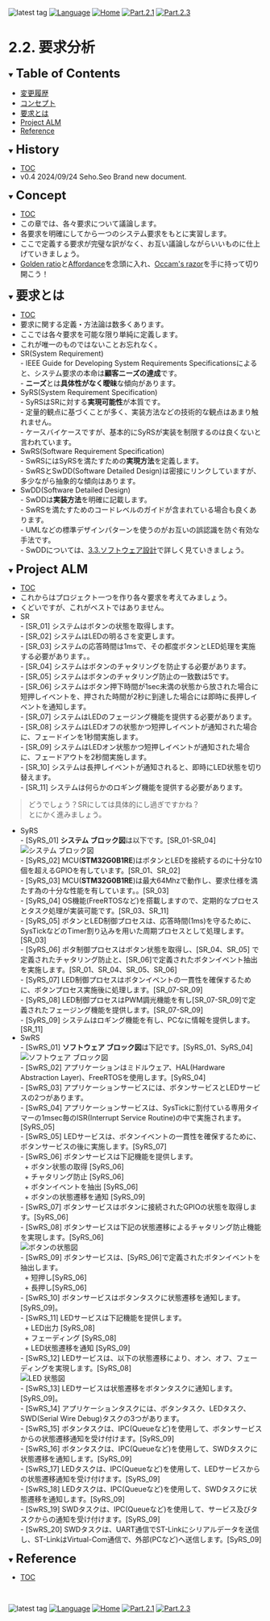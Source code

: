 ![latest tag](https://img.shields.io/github/v/tag/gtuja/CSC_MS.svg?color=brightgreen)
[![Language](https://img.shields.io/badge/%E8%A8%80%E8%AA%9E-English-brightgreen)](https://github.com/gtuja/CSC_MS/blob/main/Part2/2.RequirementAnalysis_en.md)
[![Home](https://img.shields.io/badge/Home-Readme-brightgreen)](https://github.com/gtuja/CSC_MS/blob/main/README.md)
[![Part.2.1](https://img.shields.io/badge/Prev-Part.2.1-brightgreen)](https://github.com/gtuja/CSC_MS/blob/main/Part2/1.WorFlowOnGithub.md)
[![Part.2.3](https://img.shields.io/badge/Next-Part.2.3-brightgreen)](https://github.com/gtuja/CSC_MS/blob/main/Part2/3.SoftwareDesign.md)

# 2.2. 要求分析

<div id="toc"></div>
<details open>
<summary><font size="5"><b>Table of Contents</b></font></summary>

- [変更履歴](#history)
- [コンセプト](#Concept)
- [要求とは](#what_is_requirements)
- [Project ALM](#project_alm)
- [Reference](#Reference)

</details>

<div id="history"></div>
<details open>
<summary><font size="5"><b>History</b></font></summary> 

- [TOC](#toc)
- v0.4 2024/09/24 Seho.Seo Brand new document.

</details>

<div id="Concept"></div>
<details open>
<summary><font size="5"><b>Concept</b></font></summary>

- [TOC](#toc)
- この章では、各々要求について議論します。
- 各要求を明確にしてから一つのシステム要求をもとに実習します。
- ここで定義する要求が完璧な訳がなく、お互い議論しながらいいものに仕上げていきましょう。
- [Golden ratio](https://en.m.wikipedia.org/wiki/Golden_ratio)と[Affordance](https://en.m.wikipedia.org/wiki/Affordance)を念頭に入れ、[Occam's razor](https://en.m.wikipedia.org/wiki/Occam%27s_razor)を手に持って切り開こう！

</details>

<div id="what_is_requirements"></div>
<details open>
<summary><font size="5"><b>要求とは</b></font></summary>

- [TOC](#toc)
- 要求に関する定義・方法論は数多くあります。
- ここでは各々要求を可能な限り単純に定義します。
- これが唯一のものではないことお忘れなく。
- SR(System Requirement)<br>
\- IEEE Guide for Developing System Requirements Specificationsによると、システム要求の本命は**顧客ニーズの達成**です。<br>
\- **ニーズ**とは**具体性がなく曖昧**な傾向があります。<br>
- SyRS(System Requirement Specification)<br>
\- SyRSはSRに対する**実現可能性**が本質です。<br>
\- 定量的観点に基づくことが多く、実装方法などの技術的な観点はあまり触れません。<br>
\- ケースバイケースですが、基本的にSyRSが実装を制限するのは良くないと言われています。<br>
- SwRS(Software Requirement Specification)<br>
\- SwRSにはSyRSを満たすための**実現方法**を定義します。<br>
\- SwRSとSwDD(Software Detailed Design)は密接にリンクしていますが、多少ながら抽象的な傾向はあります。<br>
- SwDD(Software Detailed Design)<br>
\- SwDDは**実装方法**を明確に記載します。<br>
\- SwRSを満たすためのコードレベルのガイドが含まれている場合も良くあります。<br>
\- UMLなどの標準デザインパターンを使うのがお互いの誤認識を防ぐ有効な手法です。<br>
\- SwDDについては、[3.3.ソフトウェア設計](https://github.com/gtuja/CSC_MS/blob/main/Part2/3.SoftwareDesign.md)で詳しく見ていきましょう。
</details>

<div id="project_alm"></div>
<details open>
<summary><font size="5"><b>Project ALM</b></font></summary>

- [TOC](#toc)
- これからはプロジェクト一つを作り各々要求を考えてみましょう。<br>
- くどいですが、これがベストではありません。<br>
- SR<br>
\- [SR_01] システムはボタンの状態を取得します。<br>
\- [SR_02] システムはLEDの明るさを変更します。<br>
\- [SR_03] システムの応答時間は1msで、その都度ボタンとLED処理を実施する必要があります。。<br>
\- [SR_04] システムはボタンのチャタリングを防止する必要があります。<br>
\- [SR_05] システムはボタンのチャタリング防止の一致数は5です。<br>
\- [SR_06] システムはボタン押下時間が1sec未満の状態から放された場合に短押しイベントを、押された時間が2秒に到達した場合には即時に長押しイベントを通知します。<br>
\- [SR_07] システムはLEDのフェージング機能を提供する必要があります。<br>
\- [SR_08] システムはLEDオフの状態かつ短押しイベントが通知された場合に、フェードインを1秒間実施します。<br>
\- [SR_09] システムはLEDオン状態かつ短押しイベントが通知された場合に、フェードアウトを2秒間実施します。<br>
\- [SR_10] システムは長押しイベントが通知されると、即時にLED状態を切り替えます。<br>
\- [SR_11] システムは何らかのロギング機能を提供する必要があります。<br>
> どうでしょう？SRにしては具体的にし過ぎですかね？<br>
> とにかく進みましょう。<br>
- SyRS<br>
\- [SyRS_01] **システム ブロック図**は以下です。[SR_01-SR_04]<br>
![システム ブロック図](https://github.com/gtuja/CSC_MS/blob/main/Resources/Part2/Part2_ALM_SystemBlockDiagram.drawio.png)<br>
\- [SyRS_02] MCU(**STM32G0B1RE**)はボタンとLEDを接続するのに十分な10個を超えるGPIOを有しています。[SR_01、SR_02]<br> 
\- [SyRS_03] MCU(**STM32G0B1RE**)は最大64Mhzで動作し、要求仕様を満たす為の十分な性能を有しています。。[SR_03]<br>
\- [SyRS_04] OS機能(FreeRTOSなど)を搭載しますので、定期的なプロセスとタスク処理が実装可能です。[SR_03、SR_11]<br>
\- [SyRS_05] ボタンとLED制御プロセスは、応答時間(1ms)を守るために、SysTickなどのTimer割り込みを用いた周期プロセスとして処理します。[SR_03]<br>
\- [SyRS_06] ボタ制御プロセスはボタン状態を取得し、[SR_04、SR_05] で定義されたチャタリング防止と、[SR_06]で定義されたボタンイベント抽出を実施します。[SR_01、SR_04、SR_05、SR_06]<br>
\- [SyRS_07] LED制御プロセスはボタンイベントの一貫性を確保するために、ボタンプロセス実施後に処理します。[SR_07-SR_09]<br>
\- [SyRS_08] LED制御プロセスはPWM調光機能を有し[SR_07-SR_09]で定義されたフェージング機能を提供します。[SR_07-SR_09]<br>
\- [SyRS_09] システムはロギング機能を有し、PCなに情報を提供します。[SR_11]<br>
- SwRS<br>
\- [SwRS_01] **ソフトウェア ブロック図**は下記です。[SyRS_01、SyRS_04]<br>
![ソフトウェア ブロック図](https://github.com/gtuja/CSC_MS/blob/main/Resources/Part2/Part2_ALM_SoftwareBlockDiagram.drawio.png)<br>
\- [SwRS_02] アプリケーションはミドルウェア、HAL(Hardware Abstraction Layer)、FreeRTOSを使用します。[SyRS_04]<br>
\- [SwRS_03] アプリケーションサービスには、ボタンサービスとLEDサービスの2つがあります。<br>
\- [SwRS_04] アプリケーションサービスは、SysTickに割付ている専用タイマーの1msec毎のISR(Interrupt Service Routine)の中で実施されます。[SyRS_05]<br>
\- [SwRS_05] LEDサービスは、ボタンイベントの一貫性を確保するために、ボタンサービスの後に実施します。[SyRS_07]<br>
\- [SwRS_06] ボタンサービスは下記機能を提供します。<br>
&nbsp;&nbsp;\+ ボタン状態の取得 [SyRS_06]<br>
&nbsp;&nbsp;\+ チャタリング防止 [SyRS_06]<br>
&nbsp;&nbsp;\+ ボタンイベントを抽出 [SyRS_06]<br>
&nbsp;&nbsp;\+ ボタンの状態遷移を通知 [SyRS_09]<br>
\- [SwRS_07] ボタンサービスはボタンに接続されたGPIOの状態を取得します。[SyRS_06]<br>
\- [SwRS_08] ボタンサービスは下記の状態遷移によるチャタリング防止機能を実現します。[SyRS_06]<br>
![ボタンの状態図](https://github.com/gtuja/CSC_MS/blob/main/Resources/Part2/Part2_ALM_StateDiagram_Button.drawio.png)<br>
\- [SwRS_09] ボタンサービスは、[SyRS_06]で定義されたボタンイベントを抽出します。<br>
&nbsp;&nbsp;\+ 短押し[SyRS_06]<br>
&nbsp;&nbsp;\+ 長押し[SyRS_06]<br>
\- [SwRS_10] ボタンサービスはボタンタスクに状態遷移を通知します。[SyRS_09]。<br>
\- [SwRS_11] LEDサービスは下記機能を提供します。<br>
&nbsp;&nbsp;\+ LED出力 [SyRS_08]<br>
&nbsp;&nbsp;\+ フェーディング [SyRS_08]<br>
&nbsp;&nbsp;\+ LED状態遷移を通知 [SyRS_09]<br>
\- [SwRS_12] LEDサービスは、以下の状態遷移により、オン、オフ、フェーディングを実現します。[SyRS_08]<br>
![LED 状態図](https://github.com/gtuja/CSC_MS/blob/main/Resources/Part2/Part2_ALM_StateDiagram_LED.drawio.png)<br>
\- [SwRS_13] LEDサービスは状態遷移をボタンタスクに通知します。[SyRS_09]。<br>
\- [SwRS_14] アプリケーションタスクには、ボタンタスク、LEDタスク、SWD(Serial Wire Debug)タスクの3つがあります。<br>
\- [SwRS_15] ボタンタスクは、IPC(Queueなど)を使用して、ボタンサービスからの状態遷移通知を受け付けます。[SyRS_09]<br>
\- [SwRS_16] ボタンタスクは、IPC(Queueなど)を使用して、SWDタスクに状態遷移を通知します。[SyRS_09]<br>
\- [SwRS_17] LEDタスクは、IPC(Queueなど)を使用して、LEDサービスからの状態遷移通知を受け付けます。[SyRS_09]<br>
\- [SwRS_18] LEDタスクは、IPC(Queueなど)を使用して、SWDタスクに状態遷移を通知します。[SyRS_09]<br>
\- [SwRS_19] SWDタスクは、IPC(Queueなど)を使用して、サービス及びタスクからの通知を受け付けます。[SyRS_09]<br>
\- [SwRS_20] SWDタスクは、UART通信でST-Linkにシリアルデータを送信し、ST-LinkはVirtual-Com通信で、外部(PCなど)へ送信します。[SyRS_09]<br>

</details>

<div id="Reference"></div>
<details open>
<summary><font size="5"><b>Reference</b></font></summary>

- [TOC](#toc)

</details>
<br>

![latest tag](https://img.shields.io/github/v/tag/gtuja/CSC_MS.svg?color=brightgreen)
[![Language](https://img.shields.io/badge/%E8%A8%80%E8%AA%9E-English-brightgreen)](https://github.com/gtuja/CSC_MS/blob/main/Part2/2.RequirementAnalysis_en.md)
[![Home](https://img.shields.io/badge/Home-Readme-brightgreen)](https://github.com/gtuja/CSC_MS/blob/main/README.md)
[![Part.2.1](https://img.shields.io/badge/Prev-Part.2.1-brightgreen)](https://github.com/gtuja/CSC_MS/blob/main/Part2/1.WorFlowOnGithub.md)
[![Part.2.3](https://img.shields.io/badge/Next-Part.2.3-brightgreen)](https://github.com/gtuja/CSC_MS/blob/main/Part2/3.SoftwareDesign.md)